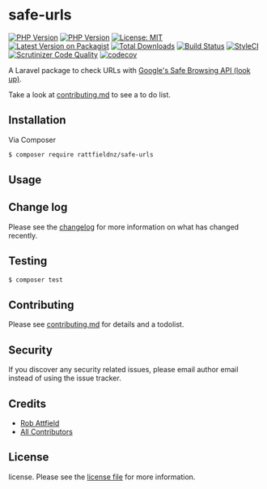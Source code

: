 # safe-urls

[![PHP Version](https://img.shields.io/badge/php-7.3%2B-green.svg)](https://packagist.org/packages/rattfieldnz/safe-urls) [![PHP Version](https://img.shields.io/badge/php-7.2%2B-green.svg)](https://packagist.org/packages/rattfieldnz/safe-urls) 
[![License: MIT](https://img.shields.io/badge/License-MIT-yellow.svg)](https://opensource.org/licenses/MIT)
[![Latest Version on Packagist][ico-version]][link-packagist]
[![Total Downloads][ico-downloads]][link-downloads]
[![Build Status][ico-travis]][link-travis]
[![StyleCI][ico-styleci]][link-styleci] 
[![Scrutinizer Code Quality](https://scrutinizer-ci.com/g/rattfieldnz/safe-urls/badges/quality-score.png?b=master)](https://scrutinizer-ci.com/g/rattfieldnz/safe-urls/?branch=master) 
[![codecov](https://codecov.io/gh/rattfieldnz/safe-urls/branch/master/graph/badge.svg)](https://codecov.io/gh/rattfieldnz/safe-urls)

A Laravel package to check URLs with [Google's Safe Browsing API (look up)](https://developers.google.com/safe-browsing/v4/lookup-api). 

Take a look at [contributing.md](contributing.md) to see a to do list.

## Installation

Via Composer

``` bash
$ composer require rattfieldnz/safe-urls
```

## Usage

## Change log

Please see the [changelog](changelog.md) for more information on what has changed recently.

## Testing

``` bash
$ composer test
```

## Contributing

Please see [contributing.md](contributing.md) for details and a todolist.

## Security

If you discover any security related issues, please email author email instead of using the issue tracker.

## Credits

- [Rob Attfield][link-author]
- [All Contributors][link-contributors]

## License

license. Please see the [license file](license.md) for more information.

[ico-version]: https://img.shields.io/packagist/v/rattfieldnz/safe-urls.svg?style=flat-square
[ico-downloads]: https://img.shields.io/packagist/dt/rattfieldnz/safe-urls.svg?style=flat-square
[ico-travis]: https://img.shields.io/travis/rattfieldnz/safe-urls/master.svg?style=flat-square
[ico-styleci]: https://styleci.io/repos/199432762/shield

[link-packagist]: https://packagist.org/packages/rattfieldnz/safe-urls
[link-downloads]: https://packagist.org/packages/rattfieldnz/safe-urls
[link-travis]: https://travis-ci.org/rattfieldnz/safe-urls
[link-styleci]: https://styleci.io/repos/199432762
[link-author]: https://github.com/rattfieldnz
[link-contributors]: ../../contributors
